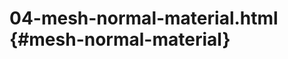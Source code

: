 # 04-mesh-normal-material.html {#mesh-normal-material}

<Example filename="04-mesh-normal-material" />
